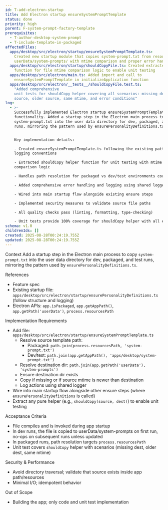 ```yaml
---
id: T-add-electron-startup
title: Add Electron startup ensureSystemPromptTemplate
status: done
priority: high
parent: F-system-prompt-factory-template
prerequisites:
  - T-author-desktop-system-prompt
  - T-include-template-in-packaged
affectedFiles:
  apps/desktop/src/electron/startup/ensureSystemPromptTemplate.ts:
    Created new startup module that copies system-prompt.txt from resources to
    userData/system-prompts/ with mtime comparison and proper error handling
  apps/desktop/src/electron/startup/shouldCopyFile.ts: Created extracted helper
    function for file mtime comparison logic to enable unit testing
  apps/desktop/src/electron/main.ts: Added import and call to
    ensureSystemPromptTemplate in initializeApplication function
  apps/desktop/src/electron/__tests__/shouldCopyFile.test.ts:
    "Added comprehensive
    unit tests for shouldCopy helper covering all scenarios: missing dest, newer
    source, older source, same mtime, and error conditions"
log:
  - >-
    Successfully implemented Electron startup ensureSystemPromptTemplate
    functionality. Added a startup step in the Electron main process to copy
    system-prompt.txt into the user data directory for dev, packaged, and test
    runs, mirroring the pattern used by ensurePersonalityDefinitions.ts.


    Key implementation details:

    - Created ensureSystemPromptTemplate.ts following the existing patterns and
    logging conventions

    - Extracted shouldCopy helper function for unit testing with mtime
    comparison logic

    - Handles path resolution for packaged vs dev/test environments correctly

    - Added comprehensive error handling and logging using shared logger

    - Wired into main startup flow alongside existing ensure steps

    - Implemented security measures to validate source file paths

    - All quality checks pass (linting, formatting, type-checking)

    - Unit tests provide 100% coverage for shouldCopy helper with all edge cases
schema: v1.0
childrenIds: []
created: 2025-08-28T00:24:19.755Z
updated: 2025-08-28T00:24:19.755Z
---
```


Context
Add a startup step in the Electron main process to copy `system-prompt.txt` into the user data directory for dev, packaged, and test runs, mirroring the pattern used by `ensurePersonalityDefinitions.ts`.

References

- Feature spec
- Existing startup file: `apps/desktop/src/electron/startup/ensurePersonalityDefinitions.ts` (follow structure and logging)
- Electron APIs: `app.isPackaged`, `app.getAppPath()`, `app.getPath('userData')`, `process.resourcesPath`

Implementation Requirements

- Add file: `apps/desktop/src/electron/startup/ensureSystemPromptTemplate.ts`
  - Resolve source template path:
    - Packaged: `path.join(process.resourcesPath, 'system-prompt.txt')`
    - Dev/test: `path.join(app.getAppPath(), 'apps/desktop/system-prompt.txt')`
  - Resolve destination dir: `path.join(app.getPath('userData'), 'system-prompts')`
  - Ensure destination dir exists
  - Copy if missing or if source mtime is newer than destination
  - Log actions using shared logger
- Wire into main startup flow alongside other ensure steps (where `ensurePersonalityDefinitions` is called)
- Extract any pure helper (e.g., `shouldCopy(source, dest)`) to enable unit testing

Acceptance Criteria

- File compiles and is invoked during app startup
- In dev runs, the file is copied to userData/system-prompts on first run, no-ops on subsequent runs unless updated
- In packaged runs, path resolution targets `process.resourcesPath`
- Unit test covers `shouldCopy` helper with scenarios (missing dest, older dest, same mtime)

Security & Performance

- Avoid directory traversal; validate that source exists inside app path/resources
- Minimal I/O; idempotent behavior

Out of Scope

- Building the app; only code and unit test implementation
